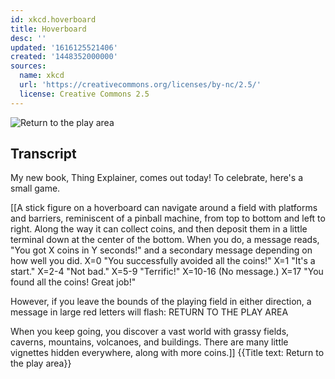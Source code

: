 ```yaml
---
id: xkcd.hoverboard
title: Hoverboard
desc: ''
updated: '1616125521406'
created: '1448352000000'
sources:
  name: xkcd
  url: 'https://creativecommons.org/licenses/by-nc/2.5/'
  license: Creative Commons 2.5
---
```

![Return to the play area](https://imgs.xkcd.com/comics/)

## Transcript
My new book, Thing Explainer, comes out today! To celebrate, here's a small game.

[[A stick figure on a hoverboard can navigate around a field with platforms and barriers, reminiscent of a pinball machine, from top to bottom and left to right. Along the way it can collect coins, and then deposit them in a little terminal down at the center of the bottom. When you do, a message reads, "You got X coins in Y seconds!" and a secondary message depending on how well you did. 
X=0 "You successfully avoided all the coins!"
X=1 "It's a start."
X=2-4 "Not bad."
X=5-9 "Terrific!"
X=10-16 (No message.)
X=17 "You found all the coins! Great job!"

However, if you leave the bounds of the playing field in either direction, a message in large red letters will flash:
RETURN TO THE PLAY AREA

When you keep going, you discover a vast world with grassy fields, caverns, mountains, volcanoes, and buildings. There are many little vignettes hidden everywhere, along with more coins.]]
{{Title text: Return to the play area}}
